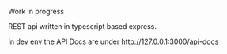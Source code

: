 Work in progress

REST api written in typescript based express.

In dev env the API Docs are under http://127.0.0.1:3000/api-docs
